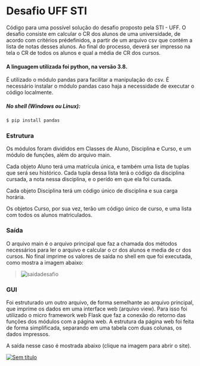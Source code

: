 # Desafio UFF STI

Código para uma possível solução do desafio proposto pela STI - UFF.
O desafio consiste em calcular o CR dos alunos de uma universidade, de acordo com critérios prédefinidos, a partir de um arquivo csv que contém a lista de notas desses alunos. Ao final do processo, deverá ser impresso na tela o CR de todos os alunos e qual a média de CR dos cursos.
#### A linguagem utilizada foi python, na versão 3.8.

É utilizado o módulo pandas para facilitar a manipulação do csv. 
É necessário instalar o módulo pandas caso haja a necessidade de executar o código localmente.
##### No shell (Windows ou Linux):
```sh
$ pip install pandas
```

### Estrutura
Os módulos foram divididos em Classes de Aluno, Disciplina e Curso, e um módulo de funções, além do arquivo main.

Cada objeto Aluno terá uma matrícula única, e também uma lista de tuplas que será seu histórico. Cada tupla dessa lista terá o código da disciplina cursada, a nota nessa disciplina, e o perído em que ela foi cursada.

Cada objeto Disciplina terá um código único de disciplina e sua carga horária.

Os objetos Curso, por sua vez, terão um código único de curso, e uma lista com todos os alunos matriculados.


### Saída
O arquivo main é o arquivo principal que faz a chamada dos métodos necessários para ler o arquivo e calcular o cr dos alunos e media de cr dos cursos. No final imprime os valores de saída no shell em que foi executada, como mostra a imagem abaixo:

>![saidadesafio](https://user-images.githubusercontent.com/29824937/100818948-ed089c00-3429-11eb-97a2-4c849151c6c5.png)


### GUI
Foi estruturado um outro arquivo, de forma semelhante ao arquivo principal, que imprime os dados em uma interface web (arquivo view).
Para isso foi utilizado o micro framework web Flask que faz a conexão do retorno das funções dos módulos com a página web. A estrutura da página web foi feita de forma simplificada, separando em uma tabela com duas colunas, os dados impressos.

A saída nesse caso é mostrada abaixo (clique na imagem para abrir o site).

[![Sem título](https://user-images.githubusercontent.com/29824937/100823011-378e1680-3432-11eb-9e07-ef8a19d7ae0e.png)](http://juliano.pythonanywhere.com/)
